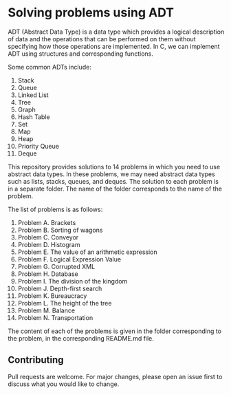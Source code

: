 # Solving problems using ADT

ADT (Abstract Data Type) is a data type which provides a logical description of data and the operations that can be performed on them without specifying how those operations are implemented. In C, we can implement ADT using structures and corresponding functions.

 Some common ADTs include:

1. Stack
2. Queue
3. Linked List
4. Tree
5. Graph
6. Hash Table
7. Set
8. Map
9. Heap
10. Priority Queue
11. Deque

This repository provides solutions to 14 problems in which you need to use abstract data types. In these problems, we may need abstract data types such as lists, stacks, queues, and deques. The solution to each problem is in a separate folder. The name of the folder corresponds to the name of the problem.

The list of problems is as follows:

1. Problem A. Brackets
2. Problem B. Sorting of wagons
3. Problem C. Conveyor
4. Problem D. Histogram
5. Problem E. The value of an arithmetic expression
6. Problem F. Logical Expression Value
7. Problem G. Corrupted XML
8. Problem H. Database
9. Problem I. The division of the kingdom
10. Problem J. Depth-first search
11. Problem K. Bureaucracy
12. Problem L. The height of the tree
13. Problem M. Balance
14. Problem N. Transportation

The content of each of the problems is given in the folder corresponding to the problem, in the corresponding README.md file.

## Contributing

Pull requests are welcome. For major changes, please open an issue first to discuss what you would like to change.



